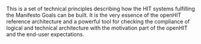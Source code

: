 This is a set of technical principles describing how the HIT systems fulfilling the Manifesto Goals can be built. It is the very essence of the openHIT reference architecture and a powerful tool for checking the compliance of logical and technical architecture with the motivation part of the openHIT and the end-user expectations.